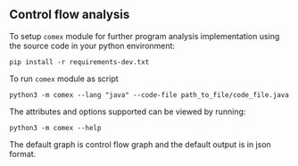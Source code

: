 ## Control flow analysis 

To setup `comex` module for further program analysis implementation using the source code in your python environment:

```console
pip install -r requirements-dev.txt
```

To run `comex` module as script 

```console
python3 -m comex --lang "java" --code-file path_to_file/code_file.java
```

The attributes and options supported can be viewed by running:

```console
python3 -m comex --help
```
The default graph is control flow graph and the default output is in json format.
